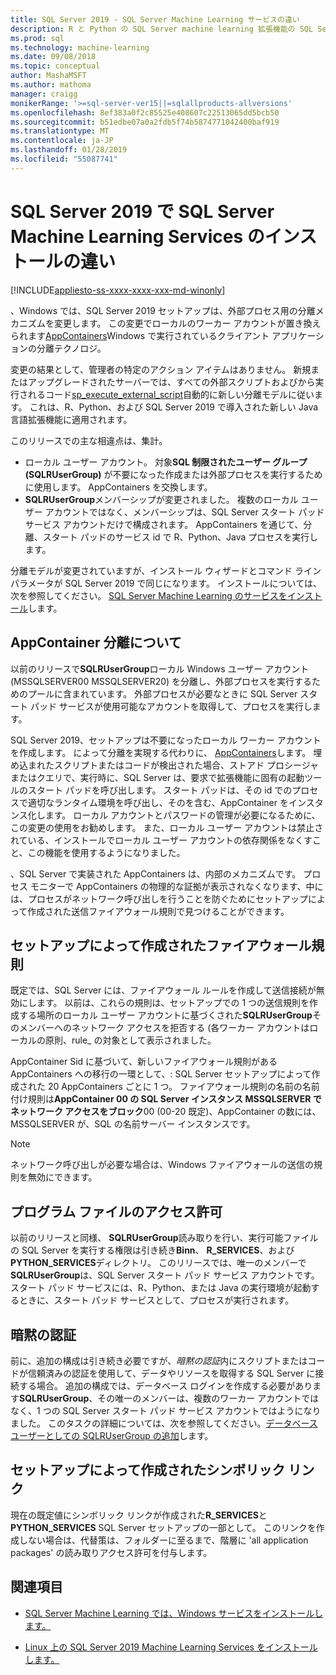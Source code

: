 ```yaml
---
title: SQL Server 2019 - SQL Server Machine Learning サービスの違い
description: R と Python の SQL Server machine learning 拡張機能の SQL Server 2019 のプレビュー リリースでは新機能について説明します。
ms.prod: sql
ms.technology: machine-learning
ms.date: 09/08/2018
ms.topic: conceptual
author: MashaMSFT
ms.author: mathoma
manager: craigg
monikerRange: '>=sql-server-ver15||=sqlallproducts-allversions'
ms.openlocfilehash: 8ef383a0f2c85525e408607c22513065dd5bcb50
ms.sourcegitcommit: b51edbe07a0a2fdb5f74b5874771042400baf919
ms.translationtype: MT
ms.contentlocale: ja-JP
ms.lasthandoff: 01/28/2019
ms.locfileid: "55087741"
---
```

# <a name="differences-in-sql-server-machine-learning-services-installation-in-sql-server-2019"></a>SQL Server 2019 で SQL Server Machine Learning Services のインストールの違い  
[!INCLUDE[appliesto-ss-xxxx-xxxx-xxx-md-winonly](../../includes/appliesto-ss-xxxx-xxxx-xxx-md-winonly.md)]

、Windows では、SQL Server 2019 セットアップは、外部プロセス用の分離メカニズムを変更します。 この変更でローカルのワーカー アカウントが置き換えられます[AppContainers](https://docs.microsoft.com/windows/desktop/secauthz/appcontainer-isolation)Windows で実行されているクライアント アプリケーションの分離テクノロジ。 

変更の結果として、管理者の特定のアクション アイテムはありません。 新規またはアップグレードされたサーバーでは、すべての外部スクリプトおよびから実行されるコード[sp_execute_external_script](../../relational-databases/system-stored-procedures/sp-execute-external-script-transact-sql.md)自動的に新しい分離モデルに従います。 これは、R、Python、および SQL Server 2019 で導入された新しい Java 言語拡張機能に適用されます。

このリリースでの主な相違点は、集計。

+ ローカル ユーザー アカウント。 対象**SQL 制限されたユーザー グループ (SQLRUserGroup)** が不要になった作成または外部プロセスを実行するために使用します。 AppContainers を交換します。
+ **SQLRUserGroup**メンバーシップが変更されました。 複数のローカル ユーザー アカウントではなく、メンバーシップは、SQL Server スタート パッド サービス アカウントだけで構成されます。 AppContainers を通じて、分離、スタート パッドのサービス id で R、Python、Java プロセスを実行します。

分離モデルが変更されていますが、インストール ウィザードとコマンド ライン パラメータが SQL Server 2019 で同じになります。 インストールについては、次を参照してください。 [SQL Server Machine Learning のサービスをインストール](sql-machine-learning-services-windows-install.md)します。

## <a name="about-appcontainer-isolation"></a>AppContainer 分離について

以前のリリースで**SQLRUserGroup**ローカル Windows ユーザー アカウント (MSSQLSERVER00 MSSQLSERVER20) を分離し、外部プロセスを実行するためのプールに含まれています。 外部プロセスが必要なときに SQL Server スタート パッド サービスが使用可能なアカウントを取得して、プロセスを実行します。 

SQL Server 2019、セットアップは不要になったローカル ワーカー アカウントを作成します。 によって分離を実現する代わりに、 [AppContainers](https://docs.microsoft.com/windows/desktop/secauthz/appcontainer-isolation)します。 埋め込まれたスクリプトまたはコードが検出された場合、ストアド プロシージャまたはクエリで、実行時に、SQL Server は、要求で拡張機能に固有の起動ツールのスタート パッドを呼び出します。 スタート パッドは、その id でのプロセスで適切なランタイム環境を呼び出し、そのを含む、AppContainer をインスタンス化します。 ローカル アカウントとパスワードの管理が必要になるために、この変更の使用をお勧めします。 また、ローカル ユーザー アカウントは禁止されている、インストールでローカル ユーザー アカウントの依存関係をなくすこと、この機能を使用するようになりました。

、SQL Server で実装された AppContainers は、内部のメカニズムです。 プロセス モニターで AppContainers の物理的な証拠が表示されなくなります、中には、プロセスがネットワーク呼び出しを行うことを防ぐためにセットアップによって作成された送信ファイアウォール規則で見つけることができます。

## <a name="firewall-rules-created-by-setup"></a>セットアップによって作成されたファイアウォール規則

既定では、SQL Server には、ファイアウォール ルールを作成して送信接続が無効にします。 以前は、これらの規則は、セットアップでの 1 つの送信規則を作成する場所のローカル ユーザー アカウントに基づくされた**SQLRUserGroup**そのメンバーへのネットワーク アクセスを拒否する (各ワーカー アカウントはローカルの原則、rule_ の対象として表示されました。 

AppContainer Sid に基づいて、新しいファイアウォール規則がある AppContainers への移行の一環として、: SQL Server セットアップによって作成された 20 AppContainers ごとに 1 つ。 ファイアウォール規則の名前の名前付け規則は**AppContainer 00 の SQL Server インスタンス MSSQLSERVER でネットワーク アクセスをブロック**00 (00-20 既定)、AppContainer の数には、MSSQLSERVER が、SQL の名前サーバー インスタンスです。 

> [!Note]
> ネットワーク呼び出しが必要な場合は、Windows ファイアウォールの送信の規則を無効にできます。

## <a name="program-file-permissions"></a>プログラム ファイルのアクセス許可

以前のリリースと同様、 **SQLRUserGroup**読み取りを行い、実行可能ファイルの SQL Server を実行する権限は引き続き**Binn**、 **R_SERVICES**、および**PYTHON_SERVICES**ディレクトリ。 このリリースでは、唯一のメンバーで**SQLRUserGroup**は、SQL Server スタート パッド サービス アカウントです。  スタート パッド サービスには、R、Python、または Java の実行環境が起動するときに、スタート パッド サービスとして、プロセスが実行されます。

## <a name="implied-authentication"></a>暗黙の認証

前に、追加の構成は引き続き必要ですが、*暗黙の認証*内にスクリプトまたはコードが信頼済みの認証を使用して、データやリソースを取得する SQL Server に接続する場合。 追加の構成では、データベース ログインを作成する必要があります**SQLRUserGroup**、その唯一のメンバーは、複数のワーカー アカウントではなく、1 つの SQL Server スタート パッド サービス アカウントではようになりました。 このタスクの詳細については、次を参照してください。[データベース ユーザーとしての SQLRUserGroup の追加](../security/add-sqlrusergroup-to-database.md)します。


## <a name="symbolic-link-created-by-setup"></a>セットアップによって作成されたシンボリック リンク

現在の既定値にシンボリック リンクが作成された**R_SERVICES**と**PYTHON_SERVICES** SQL Server セットアップの一部として。 このリンクを作成しない場合は、代替策は、フォルダーに至るまで、階層に 'all application packages' の読み取りアクセス許可を付与します。


## <a name="see-also"></a>関連項目

+ [SQL Server Machine Learning では、Windows サービスをインストールします。](sql-machine-learning-services-windows-install.md)

+ [Linux 上の SQL Server 2019 Machine Learning Services をインストールします。](../../linux/sql-server-linux-setup-machine-learning.md)
